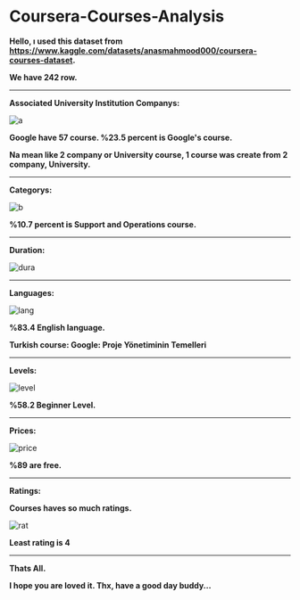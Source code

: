 # Coursera-Courses-Analysis
**Hello, ı used this dataset from https://www.kaggle.com/datasets/anasmahmood000/coursera-courses-dataset.**

**We have 242 row.**

--------------------------------------------------------------------------------------------------------------------------------------------------------------

**Associated University Institution Companys:**

![a](https://user-images.githubusercontent.com/83331577/188500548-45fae02d-9ad0-41fe-8d29-6c8c3e3c7b84.PNG)

**Google have 57 course. %23.5 percent is Google's course.**

**Na mean like 2 company or University course, 1 course was create from 2 company, University.**

--------------------------------------------------------------------------------------------------------------------------------------------------------------

**Categorys:**

![b](https://user-images.githubusercontent.com/83331577/188500672-34f7dfef-edb9-42ee-b90a-20cbc906127a.PNG)

**%10.7 percent is Support and Operations course.**

--------------------------------------------------------------------------------------------------------------------------------------------------------------

**Duration:**

![dura](https://user-images.githubusercontent.com/83331577/188501128-f1f99543-14de-41e4-8590-4775f6f7058a.PNG)

--------------------------------------------------------------------------------------------------------------------------------------------------------------

**Languages:**

![lang](https://user-images.githubusercontent.com/83331577/188500741-576abd51-62fe-475f-84d0-b468667e84f5.PNG)

**%83.4 English language.**

**Turkish course: Google: Proje Yönetiminin Temelleri**	

--------------------------------------------------------------------------------------------------------------------------------------------------------------

**Levels:**

![level](https://user-images.githubusercontent.com/83331577/188500800-2e7ebe67-0bac-4af0-811a-f140f53e3630.PNG)

**%58.2 Beginner Level.** 

--------------------------------------------------------------------------------------------------------------------------------------------------------------

**Prices:**

![price](https://user-images.githubusercontent.com/83331577/188500945-ffebec1b-7709-43b8-85ba-b361dd1ac136.PNG)

**%89 are free.**

--------------------------------------------------------------------------------------------------------------------------------------------------------------

**Ratings:**

**Courses haves so much ratings.** 

![rat](https://user-images.githubusercontent.com/83331577/188500865-55e2847e-377a-4a94-b5e8-96095b9d5971.PNG)

**Least rating is 4** 

--------------------------------------------------------------------------------------------------------------------------------------------------------------

**Thats All.** 

**I hope you are loved it. Thx, have a good day buddy...**
